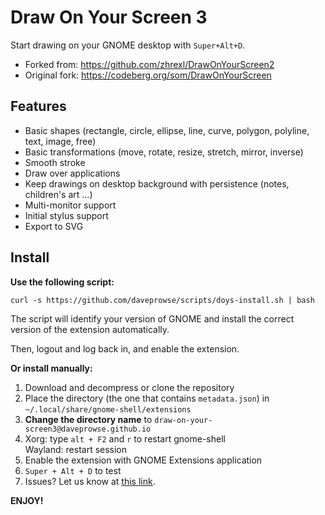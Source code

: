# Draw On Your Screen 3

Start drawing on your GNOME desktop with `Super+Alt+D`.

- Forked from: https://github.com/zhrexl/DrawOnYourScreen2
- Original fork: https://codeberg.org/som/DrawOnYourScreen

## Features

- Basic shapes (rectangle, circle, ellipse, line, curve, polygon, polyline, text, image, free)
- Basic transformations (move, rotate, resize, stretch, mirror, inverse)
- Smooth stroke
- Draw over applications
- Keep drawings on desktop background with persistence (notes, children's art ...)
- Multi-monitor support
- Initial stylus support
- Export to SVG

## Install

**Use the following script:**

`curl -s https://github.com/daveprowse/scripts/doys-install.sh | bash`

The script will identify your version of GNOME and install the correct version of the extension automatically.

Then, logout and log back in, and enable the extension.

**Or install manually:**

1. Download and decompress or clone the repository
2. Place the directory (the one that contains `metadata.json`) in `~/.local/share/gnome-shell/extensions`
3. **Change the directory name** to `draw-on-your-screen3@daveprowse.github.io`
4. Xorg: type `alt + F2` and `r` to restart gnome-shell  
   Wayland: restart session
5. Enable the extension with GNOME Extensions application
6. `Super + Alt + D` to test
7. Issues? Let us know at [this link](https://github.com/daveprowse/DrawOnYourScreen3/issues). 

**ENJOY!**
